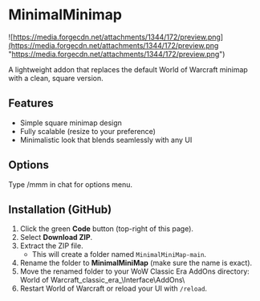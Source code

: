 # MinimalMinimap
![https://media.forgecdn.net/attachments/1344/172/preview.png](https://media.forgecdn.net/attachments/1344/172/preview.png "https://media.forgecdn.net/attachments/1344/172/preview.png")

A lightweight addon that replaces the default World of Warcraft minimap with a clean, square version.

## Features  
- Simple square minimap design    
- Fully scalable (resize to your preference)    
- Minimalistic look that blends seamlessly with any UI  


## Options
Type /mmm in chat for options menu.

## Installation (GitHub)

1. Click the green **Code** button (top-right of this page).  
2. Select **Download ZIP**.  
3. Extract the ZIP file.  
   - This will create a folder named `MinimalMiniMap-main`.  
4. Rename the folder to **MinimalMiniMap** (make sure the name is exact).  
5. Move the renamed folder to your WoW Classic Era AddOns directory:  
   World of Warcraft\_classic_era_\Interface\AddOns\  
6. Restart World of Warcraft or reload your UI with `/reload`.  


